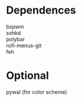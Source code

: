 # Dependences
  bspwm\
  sxhkd\
  polybar\
  rofi-menus-git\
  feh
  
# Optional
  pywal (for color scheme)
